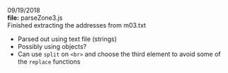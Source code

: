 09/19/2018  
**file:** parseZone3.js   
Finished extracting the addresses from m03.txt
* Parsed out using text file (strings)
* Possibly using objects?
* Can use `split` on `<br>` and choose the third element to avoid some of the `replace` functions
